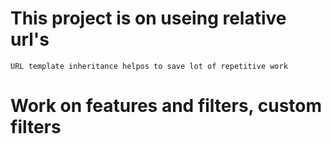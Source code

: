 # This project is on useing relative url's

```
URL template inheritance helpos to save lot of repetitive work
```


# Work on features and filters, custom filters